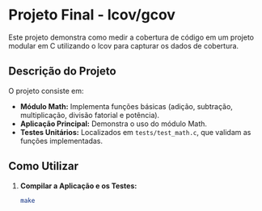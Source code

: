 # Projeto Final - lcov/gcov

Este projeto demonstra como medir a cobertura de código em um projeto modular em C utilizando o lcov para capturar os dados de cobertura.

## Descrição do Projeto

O projeto consiste em:
- **Módulo Math:** Implementa funções básicas (adição, subtração, multiplicação, divisão fatorial e potência).
- **Aplicação Principal:** Demonstra o uso do módulo Math.
- **Testes Unitários:** Localizados em `tests/test_math.c`, que validam as funções implementadas.

## Como Utilizar

1. **Compilar a Aplicação e os Testes:**
   ```bash
   make
